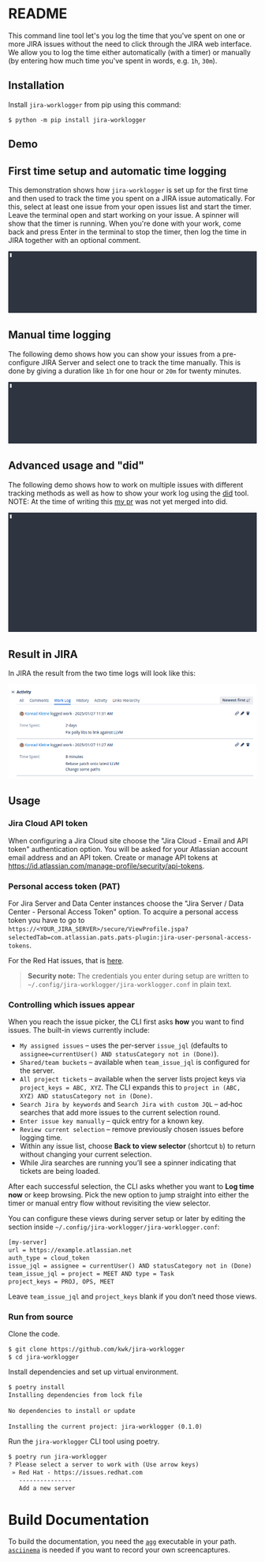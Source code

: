 README
======

This command line tool let's you log the time that you've spent on one or more
JIRA issues without the need to click through the JIRA web interface. We allow
you to log the time either automatically (with a timer) or manually (by entering
how much time you've spent in words, e.g. `1h`, `30m`).

Installation
------------

Install `jira-worklogger` from pip using this command:

```console
$ python -m pip install jira-worklogger
```

Demo
----

First time setup and automatic time logging
-------------------------------------------

This demonstration shows how `jira-worklogger` is set up for the first time and
then used to track the time you spent on a JIRA issue automatically. For this,
select at least one issue from your open issues list and start the timer. Leave the
terminal open and start working on your issue. A spinner will show that the timer is
running. When you're done with your work, come back and press Enter in the
terminal to stop the timer, then log the time in JIRA together with an optional
comment.

![](docs/screencapture/automatic-time-logging.gif)

Manual time logging
-------------------

The following demo shows how you can show your issues from a pre-configure JIRA
Server and select one to track the time manually. This is done by giving a
duration like `1h` for one hour or `20m` for twenty minutes.

![](docs/screencapture/manual-time-logging.gif)

Advanced usage and "did"
------------------------

The following demo shows how to work on multiple issues with different tracking methods
as well as how to show your work log using the [did](https://github.com/psss/did) tool.
NOTE: At the time of writing this [my pr](https://github.com/psss/did/pull/429) was not
yet merged into did.

![](docs/screencapture/jira-worklogger-and-did.gif)


Result in JIRA
--------------

In JIRA the result from the two time logs will look like this:

![](docs/screencapture/jira-result.png)

Usage
-----

### Jira Cloud API token

When configuring a Jira Cloud site choose the "Jira Cloud - Email and API token"
authentication option. You will be asked for your Atlassian account email address
and an API token. Create or manage API tokens at
<https://id.atlassian.com/manage-profile/security/api-tokens>.

### Personal access token (PAT)

For Jira Server and Data Center instances choose the "Jira Server / Data Center -
Personal Access Token" option. To acquire a personal access token you have to go to
`https://<YOUR_JIRA_SERVER>/secure/ViewProfile.jspa?selectedTab=com.atlassian.pats.pats-plugin:jira-user-personal-access-tokens`.

For the Red Hat issues, that is [here](https://issues.redhat.com/secure/ViewProfile.jspa?selectedTab=com.atlassian.pats.pats-plugin:jira-user-personal-access-tokens).

> **Security note:** The credentials you enter during setup are written to
> `~/.config/jira-worklogger/jira-worklogger.conf` in plain text.

### Controlling which issues appear

When you reach the issue picker, the CLI first asks **how** you want to find
issues. The built-in views currently include:

- `My assigned issues` – uses the per-server `issue_jql` (defaults to
  `assignee=currentUser() AND statusCategory not in (Done)`).
- `Shared/team buckets` – available when `team_issue_jql` is configured for the
  server.
- `All project tickets` – available when the server lists project keys via
  `project_keys = ABC, XYZ`. The CLI expands this to
  `project in (ABC, XYZ) AND statusCategory not in (Done)`.
- `Search Jira by keywords` and `Search Jira with custom JQL` – ad‑hoc searches
  that add more issues to the current selection round.
- `Enter issue key manually` – quick entry for a known key.
- `Review current selection` – remove previously chosen issues before logging
  time.
- Within any issue list, choose **Back to view selector** (shortcut `b`) to
  return without changing your current selection.
- While Jira searches are running you’ll see a spinner indicating that tickets
  are being loaded.

After each successful selection, the CLI asks whether you want to **Log time now**
or keep browsing. Pick the new option to jump straight into either the timer or
manual entry flow without revisiting the view selector.

You can configure these views during server setup or later by editing the
section inside `~/.config/jira-worklogger/jira-worklogger.conf`:

```
[my-server]
url = https://example.atlassian.net
auth_type = cloud_token
issue_jql = assignee = currentUser() AND statusCategory not in (Done)
team_issue_jql = project = MEET AND type = Task
project_keys = PROJ, OPS, MEET
```

Leave `team_issue_jql` and `project_keys` blank if you don’t need those views.

### Run from source

Clone the code.

```console
$ git clone https://github.com/kwk/jira-worklogger
$ cd jira-worklogger
```

Install dependencies and set up virtual environment.

```console
$ poetry install
Installing dependencies from lock file

No dependencies to install or update

Installing the current project: jira-worklogger (0.1.0)
```

Run the `jira-worklogger` CLI tool using poetry.

```console
$ poetry run jira-worklogger
? Please select a server to work with (Use arrow keys)
 » Red Hat - https://issues.redhat.com
   ---------------
   Add a new server
```

Build Documentation
===================

To build the documentation, you need the
[`agg`](https://github.com/asciinema/agg) executable in your path.
[`asciinema`](https://github.com/asciinema/asciinema) is needed if you want to
record your own screencaptures.
